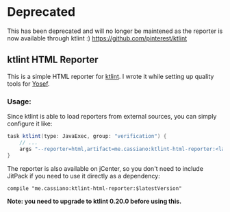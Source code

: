 # Deprecated

This has been deprecated and will no longer be maintened as the reporter is now available through ktlint :)
https://github.com/pinterest/ktlint

## ktlint HTML Reporter

This is a simple HTML reporter for [ktlint](https://github.com/pinterest/ktlint). I wrote it while setting up quality tools for [Yosef](https://github.com/concretesolutions/yosef-android).

### Usage:

Since ktlint is able to load reporters from external sources, you can simply configure it like:

```groovy
task ktlint(type: JavaExec, group: "verification") {
    // ...
    args "--reporter=html,artifact=me.cassiano:ktlint-html-reporter:<latest-version>,output=${buildDir}/ktlint.html"
}

```

The reporter is also available on jCenter, so you don't need to include JitPack if you need to use it directly as a dependency:

```compile "me.cassiano:ktlint-html-reporter:$latestVersion"```

**Note: you need to upgrade to ktlint 0.20.0 before using this.**
